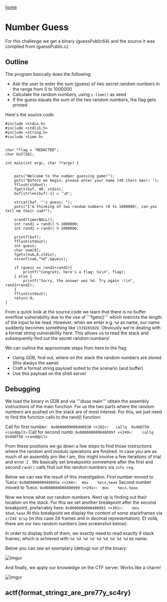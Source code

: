 [home](https://adminadminctf.github.io/ctf/)

# Number Guess
For this challenge we get a binary (guessPublic64) and the source it was compiled from (guessPublic.c). 


## Outline
The program basically does the following:

* Ask the user to enter the sum (guess) of two secret random numbers in the range from 0 to 1000000
* Calculate the random numbers, using ```c.time()``` as seed
* If the guess equals the sum of the two random numbers, the flag gets printed

Here's the source code:
```
#include <stdio.h>
#include <stdlib.h>
#include <string.h>
#include <time.h>


char *flag = "REDACTED";
char buf[50];

int main(int argc, char **argv) {

	
	puts("Welcome to the number guessing game!");
	puts("Before we begin, please enter your name (40 chars max): ");
	fflush(stdout);
	fgets(buf, 40, stdin);
	buf[strlen(buf)-1] = '\0';
		
	strcat(buf, "'s guess: ");	
	puts("I'm thinking of two random numbers (0 to 1000000), can you tell me their sum?");
	
	srand(time(NULL));
	int rand1 = rand() % 1000000;
	int rand2 = rand() % 1000000;

	printf(buf);
	fflush(stdout);
	int guess;
	char num[8];
	fgets(num,8,stdin);
	sscanf(num,"%d",&guess);

	if (guess == rand1+rand2){
		printf("Congrats, here's a flag: %s\n", flag);
	} else {
		printf("Sorry, the answer was %d. Try again :(\n", rand1+rand2); 
	}
	fflush(stdout);
	return 0;
}
```

From a quick look at the source code we learn that there is no buffer overflow vulnerability due to the use of '''fgets()''' which restricts the length of the input to be read. However, when we enter e.g. ```%d``` as name, our name suddenly becomes something like ```1339265028```. Obviously we're dealing with a format string vulnerability here. This allows us to read the stack and subsequently find out the secret random numbers!

We can outline the approximate steps from here to the flag:
* Using GDB, find out, where on the stack the random numbers are stored (this always the same)
* Craft a format string payload suited to the scenario (and buffer)
* Use this payload on the shell server


## Debugging
We load the binary in GDB and via '''disas main''' obtain the assembly instructions of the main function. For us the two parts where the random numbers are pushed on the stack are of most interest. For this, we just need to find the function calls to the rand() function:

Call for first number: ``` 0x0000000000400930 <+202>:	callq  0x400750 <rand@plt>```
Call for second numb:  ```0x000000000040095f <+249>:	callq  0x400750 <rand@plt>```

From these positions we go down a few steps to find those instructions where the random and modulo operations are finished. In case you are as much of an assembly pro like I am, this might involve a few iterations of trial and error :) . We basically set breakpoints somewhere after the first and second ```rand()``` calls find out the random numbers via ```info reg```.

Below we can see the result of this investigation:
First number moved to %ecx:  ```0x000000000040095a <+244>:	mov    %ecx,%eax```
Second number moved to %ecx: ```0x0000000000400989 <+291>:	mov    %ecx,%eax```

Now we know what our random numbers. Next up is finding out their location on the stack. For this we set another breakpoint after the second breakpoint, prefarrably here: ```0x0000000000400993 <+301>:	mov    $0x0,%eax```
At this breakpoint we display the content of some stackframes via ```x/24d $rsp``` (in this case 24 frames and in decimal representation). Et voilà, there are our two random numbers (see screenshot below).

In order to display both of them, we exactly need to read exactly 9 stack frames, which is achieved with ```%d %d %d %d %d %d %d %d %d``` as name.


Below you can see an exemplary (debug) run of the binary:

![Imgur](https://i.imgur.com/G9RfLsD.png)



And finally, we apply our knowledge on the CTF server. Works like a charm!

![Imgur](https://i.imgur.com/i6wXjxH.png)


## actf{format_stringz_are_pre77y_sc4ry}
